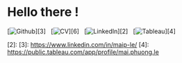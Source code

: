 <h1>
Hello there ! 
</h1>

<!-- 
&nbsp; <img src="https://media.tenor.com/Zn50yXztBQQAAAAC/train-pixel-art.gif" width="25px">
-->

<!-- social media buttons -->
[![Github][icon_1]][3]
&nbsp;
[![CV][icon_2]][6]
&nbsp;
[![LinkedIn][icon_3]][2]
&nbsp;
[![Tableau][icon_4]][4]
&nbsp;

<!-- <br> -->

<!-- links to social media icons -->
[icon_1]: https://img.shields.io/badge/GitHub-100000?style=for-the-badge-m&logo=github&logoColor=white
[icon_2]: https://img.shields.io/badge/Resumé-4285F4?style=for-the-badge-m&logo=google-drive&logoColor=black
[icon_3]: https://img.shields.io/badge/LinkedIn-0077B5?style=for-the-badge-m&logo=linkedin&logoColor=black
[icon_4]: https://img.shields.io/badge/Tableau-E97627?style=for-the-badge&logo=Tableau&logoColor=white
<!-- Inpsired by https://github.com/carlsednaoui/gitsocial and icons from https://dev.to/envoy_/150-badges-for-github-pnk -->

<!-- links to social media accounts -->
[1]: http://maiphle.github.io/
[2]: 
[3]: https://www.linkedin.com/in/maip-le/
[4]: https://public.tableau.com/app/profile/mai.phuong.le



<!---
maiphle/maiphle is a ✨ special ✨ repository because its `README.md` (this file) appears on your GitHub profile.
You can click the Preview link to take a look at your changes.
--->
